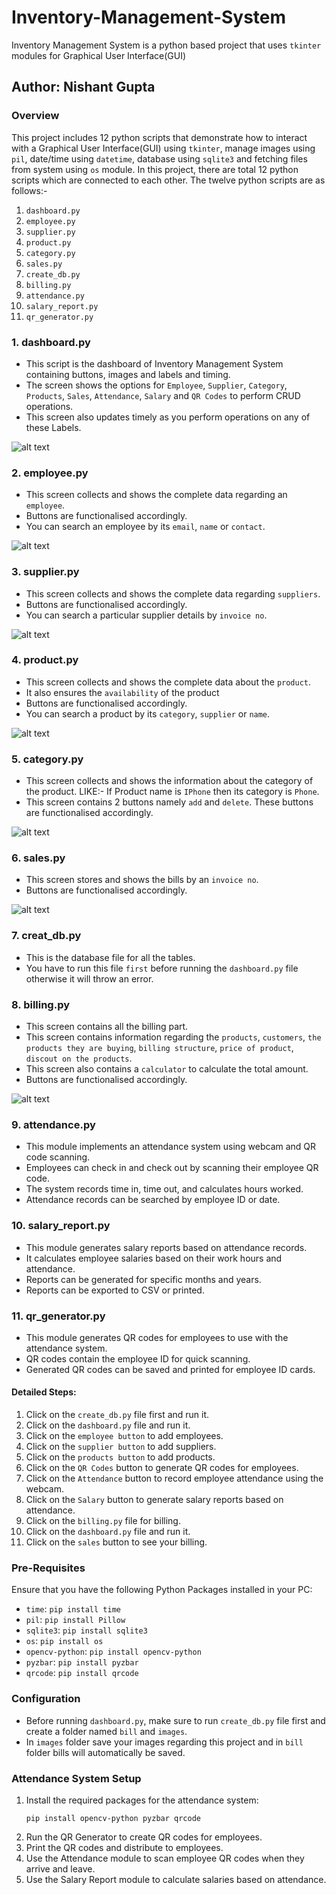 # Inventory-Management-System
Inventory Management System is a python based project that uses `tkinter` modules for Graphical User Interface(GUI)

## Author: Nishant Gupta

### Overview
This project includes 12 python scripts that demonstrate how to interact with a Graphical User Interface(GUI) using `tkinter`, manage images using `pil`, date/time using `datetime`, database using `sqlite3` and fetching files from system using `os` module. In this project, there are total 12 python scripts which are connected to each other. The twelve python scripts are as follows:-
1. `dashboard.py`
2. `employee.py`
3. `supplier.py`
4. `product.py`
5. `category.py`
6. `sales.py`
7. `create_db.py`
8. `billing.py`
9. `attendance.py`
10. `salary_report.py`
11. `qr_generator.py`

### 1. dashboard.py
- This script is the dashboard of Inventory Management System containing buttons, images and labels and timing.
- The screen shows the options for `Employee`, `Supplier`, `Category`, `Products`, `Sales`, `Attendance`, `Salary` and `QR Codes` to perform CRUD operations.
- This screen also updates timely as you perform operations on any of these Labels.

![alt text](image.png)

### 2. employee.py
- This screen collects and shows the complete data regarding an `employee`.
- Buttons are functionalised accordingly.
- You can search an employee by its `email`, `name` or `contact`.

![alt text](image-1.png)

### 3. supplier.py
- This screen collects and shows the complete data regarding `suppliers`.
- Buttons are functionalised accordingly.
- You can search a particular supplier details by `invoice no`.

![alt text](image-2.png)

### 4. product.py
- This screen collects and shows the complete data about the `product`.
- It also ensures the `availability` of the product
- Buttons are functionalised accordingly.
- You can search a product by its `category`, `supplier` or `name`.

![alt text](image-3.png)

### 5. category.py
- This screen collects and shows the information about the category of the product. LIKE:- If Product name is `IPhone` then its category is `Phone`.
- This screen contains 2 buttons namely `add` and `delete`. These buttons are functionalised accordingly.

![alt text](image-4.png)

### 6. sales.py
- This screen stores and shows the bills by an `invoice no`.
- Buttons are functionalised accordingly.

![alt text](image-5.png)

### 7. creat_db.py
- This is the database file for all the tables.
- You have to run this file `first` before running the `dashboard.py` file otherwise it will throw an error.

### 8. billing.py
- This screen contains all the billing part.
- This screen contains information regarding the `products`, `customers`, `the products they are buying`, `billing structure`, `price of product`, `discout on the products`.
- This screen also contains a `calculator` to calculate the total amount.
- Buttons are functionalised accordingly.

![alt text](image-6.png)

### 9. attendance.py
- This module implements an attendance system using webcam and QR code scanning.
- Employees can check in and check out by scanning their employee QR code.
- The system records time in, time out, and calculates hours worked.
- Attendance records can be searched by employee ID or date.

### 10. salary_report.py
- This module generates salary reports based on attendance records.
- It calculates employee salaries based on their work hours and attendance.
- Reports can be generated for specific months and years.
- Reports can be exported to CSV or printed.

### 11. qr_generator.py
- This module generates QR codes for employees to use with the attendance system.
- QR codes contain the employee ID for quick scanning.
- Generated QR codes can be saved and printed for employee ID cards.

#### Detailed Steps:
1. Click on the `create_db.py` file first and run it.
2. Click on the `dashboard.py` file and run it.
3. Click on the `employee button` to add employees.
4. Click on the `supplier button` to add suppliers.
5. Click on the `products button` to add products.
6. Click on the `QR Codes` button to generate QR codes for employees.
7. Click on the `Attendance` button to record employee attendance using the webcam.
8. Click on the `Salary` button to generate salary reports based on attendance.
9. Click on the `billing.py` file for billing.
10. Click on the `dashboard.py` file and run it.
11. Click on the `sales` button to see your billing.

### Pre-Requisites
Ensure that you have the following Python Packages installed in your PC:
- `time`: `pip install time`
- `pil`: `pip install Pillow`
- `sqlite3`: `pip install sqlite3`
- `os`: `pip install os`
- `opencv-python`: `pip install opencv-python`
- `pyzbar`: `pip install pyzbar`
- `qrcode`: `pip install qrcode`

### Configuration
- Before running `dashboard.py`, make sure to run `create_db.py` file first and create a folder named `bill` and `images`.
- In `images` folder save your images regarding this project and in `bill` folder bills will automatically be saved.

### Attendance System Setup
1. Install the required packages for the attendance system:
   ```
   pip install opencv-python pyzbar qrcode
   ```
2. Run the QR Generator to create QR codes for employees.
3. Print the QR codes and distribute to employees.
4. Use the Attendance module to scan employee QR codes when they arrive and leave.
5. Use the Salary Report module to calculate salaries based on attendance.